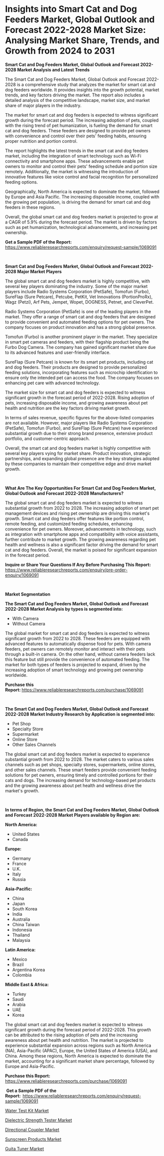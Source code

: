 <p><h1>Insights into Smart Cat and Dog Feeders Market, Global Outlook and Forecast 2022-2028 Market Size: Analysing Market Share, Trends, and Growth from 2024 to 2031</h1></p><p><strong>Smart Cat and Dog Feeders Market, Global Outlook and Forecast 2022-2028 Market Analysis and Latest Trends</strong></p>
<p><p>The Smart Cat and Dog Feeders Market, Global Outlook and Forecast 2022-2028 is a comprehensive study that analyzes the market for smart cat and dog feeders worldwide. It provides insights into the growth potential, market trends, and key factors driving the market. The report also includes a detailed analysis of the competitive landscape, market size, and market share of major players in the industry.</p><p>The market for smart cat and dog feeders is expected to witness significant growth during the forecast period. The increasing adoption of pets, coupled with the rising trend of pet humanization, is fueling the demand for smart cat and dog feeders. These feeders are designed to provide pet owners with convenience and control over their pets' feeding habits, ensuring proper nutrition and portion control.</p><p>The report highlights the latest trends in the smart cat and dog feeders market, including the integration of smart technology such as Wi-Fi connectivity and smartphone apps. These advancements enable pet owners to monitor and control their pets' feeding schedule and portion size remotely. Additionally, the market is witnessing the introduction of innovative features like voice control and facial recognition for personalized feeding options.</p><p>Geographically, North America is expected to dominate the market, followed by Europe and Asia Pacific. The increasing disposable income, coupled with the growing pet population, is driving the demand for smart cat and dog feeders in these regions.</p><p>Overall, the global smart cat and dog feeders market is projected to grow at a CAGR of 5.9% during the forecast period. The market is driven by factors such as pet humanization, technological advancements, and increasing pet ownership.</p></p>
<p><strong>Get a Sample PDF of the Report:&nbsp;</strong> <a href="https://www.reliableresearchreports.com/enquiry/request-sample/1069091">https://www.reliableresearchreports.com/enquiry/request-sample/1069091</a></p>
<p>&nbsp;</p>
<p><strong>Smart Cat and Dog Feeders Market, Global Outlook and Forecast 2022-2028 Major Market Players</strong></p>
<p><p>The global smart cat and dog feeders market is highly competitive, with several key players dominating the industry. Some of the major market players include Radio Systems Corporation (PetSafe), Tomofun (Furbo), SureFlap (Sure Petcare), Petcube, PetKit, Vet Innovations (PortionProRx), Wagz (Petzi), Arf Pets, Jempet, Wopet, DOGNESS, Petnet, and CleverPet.</p><p>Radio Systems Corporation (PetSafe) is one of the leading players in the market. They offer a range of smart cat and dog feeders that are designed to provide convenient and automated feeding options for pet owners. The company focuses on product innovation and has a strong global presence. </p><p>Tomofun (Furbo) is another prominent player in the market. They specialize in smart pet cameras and feeders, with their flagship product being the Furbo Dog Camera. The company has gained significant market share due to its advanced features and user-friendly interface.</p><p>SureFlap (Sure Petcare) is known for its smart pet products, including cat and dog feeders. Their products are designed to provide personalized feeding solutions, incorporating features such as microchip identification to ensure only the intended pet can access the food. The company focuses on enhancing pet care with advanced technology.</p><p>The market size for smart cat and dog feeders is expected to witness significant growth in the forecast period of 2022-2028. Rising adoption of pets, increasing disposable income, and growing awareness about pet health and nutrition are the key factors driving market growth.</p><p>In terms of sales revenue, specific figures for the above-listed companies are not available. However, major players like Radio Systems Corporation (PetSafe), Tomofun (Furbo), and SureFlap (Sure Petcare) have experienced substantial growth due to their strong brand presence, extensive product portfolio, and customer-centric approach.</p><p>Overall, the smart cat and dog feeders market is highly competitive with several key players vying for market share. Product innovation, strategic partnerships, and expanding global presence are the key strategies adopted by these companies to maintain their competitive edge and drive market growth.</p></p>
<p>&nbsp;</p>
<p><strong>What Are The Key Opportunities For Smart Cat and Dog Feeders Market, Global Outlook and Forecast 2022-2028 Manufacturers?</strong></p>
<p><p>The global smart cat and dog feeders market is expected to witness substantial growth from 2022 to 2028. The increasing adoption of smart pet management devices and rising pet ownership are driving this market's growth. Smart cat and dog feeders offer features like portion control, remote feeding, and customized feeding schedules, enhancing convenience for pet owners. Moreover, advancements in technology, such as integration with smartphone apps and compatibility with voice assistants, further contribute to market growth. The growing awareness regarding pet health and wellness is also a significant factor driving the demand for smart cat and dog feeders. Overall, the market is poised for significant expansion in the forecast period.</p></p>
<p><strong>Inquire or Share Your Questions If Any Before Purchasing This Report:</strong> <a href="https://www.reliableresearchreports.com/enquiry/pre-order-enquiry/1069091">https://www.reliableresearchreports.com/enquiry/pre-order-enquiry/1069091</a></p>
<p>&nbsp;</p>
<p><strong>Market Segmentation</strong></p>
<p><strong>The Smart Cat and Dog Feeders Market, Global Outlook and Forecast 2022-2028 Market Analysis by types is segmented into:</strong></p>
<p><ul><li>With Camera</li><li>Without Camera</li></ul></p>
<p><p>The global market for smart cat and dog feeders is expected to witness significant growth from 2022 to 2028. These feeders are equipped with advanced features to automatically dispense food for pets. With camera feeders, pet owners can remotely monitor and interact with their pets through a built-in camera. On the other hand, without camera feeders lack this feature but still provide the convenience of automated feeding. The market for both types of feeders is projected to expand, driven by the increasing adoption of smart technology and growing pet ownership worldwide.</p></p>
<p><strong>Purchase this Report:&nbsp;</strong><a href="https://www.reliableresearchreports.com/purchase/1069091">https://www.reliableresearchreports.com/purchase/1069091</a></p>
<p>&nbsp;</p>
<p><strong>The Smart Cat and Dog Feeders Market, Global Outlook and Forecast 2022-2028 Market Industry Research by Application is segmented into:</strong></p>
<p><ul><li>Pet Shop</li><li>Specialty Store</li><li>Supermarket</li><li>Online Store</li><li>Other Sales Channels</li></ul></p>
<p><p>The global smart cat and dog feeders market is expected to experience substantial growth from 2022 to 2028. The market caters to various sales channels such as pet shops, specialty stores, supermarkets, online stores, and other sales channels. These smart feeders provide convenient feeding solutions for pet owners, ensuring timely and controlled portions for their cats and dogs. The increasing demand for technology-based pet products and the growing awareness about pet health and wellness drive the market's growth.</p></p>
<p>&nbsp;</p>
<p><strong>In terms of Region, the Smart Cat and Dog Feeders Market, Global Outlook and Forecast 2022-2028 Market Players available by Region are:</strong></p>
<p>
    <p> <strong> North America: </strong>
        <ul>
            <li>United States</li>
            <li>Canada</li>
        </ul>
        </p> 
    <p> <strong> Europe: </strong>
        <ul>
            <li>Germany</li>
            <li>France</li>
            <li>U.K.</li>
            <li>Italy</li>
            <li>Russia</li>
        </ul>
        </p> 
    <p> <strong> Asia-Pacific: </strong>
        <ul>
            <li>China</li>
            <li>Japan</li>
            <li>South Korea</li>
            <li>India</li>
            <li>Australia</li>
            <li>China Taiwan</li>
            <li>Indonesia</li>
            <li>Thailand</li>
            <li>Malaysia</li>
        </ul>
        </p> 
    <p> <strong> Latin America: </strong>
        <ul>
            <li>Mexico</li>
            <li>Brazil</li>
            <li>Argentina Korea</li>
            <li>Colombia</li>
        </ul>
        </p> 
    <p> <strong> Middle East & Africa: </strong>
        <ul>
            <li>Turkey</li>
            <li>Saudi</li>
            <li>Arabia</li>
            <li>UAE</li>
            <li>Korea</li>
        </ul>
    </p>
    </p>
<p><p>The global smart cat and dog feeders market is expected to witness significant growth during the forecast period of 2022-2028. This growth can be attributed to the rising adoption of pets and the increasing awareness about pet health and nutrition. The market is projected to experience substantial expansion across regions such as North America (NA), Asia-Pacific (APAC), Europe, the United States of America (USA), and China. Among these regions, North America is expected to dominate the market, accounting for a significant market share percentage, followed by Europe and Asia-Pacific.</p></p>
<p><strong>Purchase this Report: </strong><a href="https://www.reliableresearchreports.com/purchase/1069091">https://www.reliableresearchreports.com/purchase/1069091</a></p>
<p>&nbsp;<strong>Get a Sample PDF of the Report:&nbsp;&nbsp;</strong><a href="https://www.reliableresearchreports.com/enquiry/request-sample/1069091">https://www.reliableresearchreports.com/enquiry/request-sample/1069091</a></p>
<p><strong></strong></p>
<p><p><a href="https://medium.com/@anilaxhafa2022/water-test-kit-market-share-evolution-and-market-growth-trends-2024-2031-c301eee0d801">Water Test Kit Market</a></p><p><a href="https://medium.com/@anilaxhafa2022/dielectric-strength-tester-market-share-evolution-and-market-growth-trends-2024-2031-5cd7a3eda6c6">Dielectric Strength Tester Market</a></p><p><a href="https://medium.com/@anilaxhafa2022/decoding-directional-coupler-market-metrics-market-share-trends-and-growth-patterns-24cc46b719fe">Directional Coupler Market</a></p><p><a href="https://medium.com/@royalmiller09/sunscreen-products-market-size-market-outlook-and-market-forecast-2024-to-2031-7ab325b1497a">Sunscreen Products Market</a></p><p><a href="https://medium.com/@royalmiller09/decoding-guita-tuner-market-metrics-market-share-trends-and-growth-patterns-0859dceeff52">Guita Tuner Market</a></p></p>